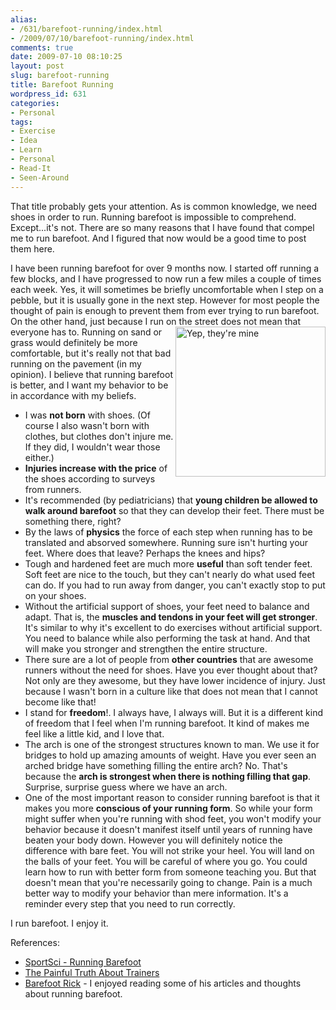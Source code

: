 ```yaml
---
alias:
- /631/barefoot-running/index.html
- /2009/07/10/barefoot-running/index.html
comments: true
date: 2009-07-10 08:10:25
layout: post
slug: barefoot-running
title: Barefoot Running
wordpress_id: 631
categories:
- Personal
tags:
- Exercise
- Idea
- Learn
- Personal
- Read-It
- Seen-Around
---
```


That title probably gets your attention.  As is common knowledge, we need shoes in order to run.  Running barefoot is impossible to comprehend.  Except...it's not.  There are so many reasons that I have found that compel me to run barefoot.  And I figured that now would be a good time to post them here.  

I have been running barefoot for over 9 months now.  I started off running a few blocks, and I have progressed to now run a few miles a couple of times each week.  Yes, it will sometimes be briefly uncomfortable when I step on a pebble, but it is usually gone in the next step.  However for most people the thought of pain is enough to prevent them from ever trying to run barefoot.  On the other hand, just because I run on the street does not mean that everyone has to.  <img style="float:right;" width="240" title="Yep, they're mine" src="http://farm3.static.flickr.com/2554/3706453438_b247aaa513_m.jpg"/>
Running on sand or grass would definitely be more comfortable, but it's really not that bad running on the pavement (in my opinion).  I believe that running barefoot is better, and I want my behavior to be in accordance with my beliefs.

  * I was **not born** with shoes.  (Of course I also wasn't born with clothes, but clothes don't injure me.  If they did, I wouldn't wear those either.)
  * **Injuries increase with the price** of the shoes according to surveys from runners.
  * It's recommended (by pediatricians) that **young children be allowed to walk around barefoot** so that they can develop their feet.  There must be something there, right?
  * By the laws of **physics** the force of each step when running has to be translated and absorved somewhere.  Running sure isn't hurting your feet.  Where does that leave?  Perhaps the knees and hips?
  * Tough and hardened feet are much more **useful** than soft tender feet.  Soft feet are nice to the touch, but they can't nearly do what used feet can do.  If you had to run away from danger, you can't exactly stop to put on your shoes.
  * Without the artificial support of shoes, your feet need to balance and adapt.  That is, the **muscles and tendons in your feet will get stronger**.  It's similar to why it's excellent to do exercises without artificial support.  You need to balance while also performing the task at hand.  And that will make you stronger and strengthen the entire structure.
  * There sure are a lot of people from **other countries** that are awesome runners without the need for shoes.  Have you ever thought about that?  Not only are they awesome, but they have lower incidence of injury.  Just because I wasn't born in a culture like that does not mean that I cannot become like that!
  * I stand for **freedom**!.  I always have, I always will.  But it is a different kind of freedom that I feel when I'm running barefoot.  It kind of makes me feel like a little kid, and I love that.
  * The arch is one of the strongest structures known to man.  We use it for bridges to hold up amazing amounts of weight.  Have you ever seen an arched bridge have something filling the entire arch?  No.  That's because the **arch is strongest when there is nothing filling that gap**.  Surprise, surprise guess where we have an arch.
  * One of the most important reason to consider running barefoot is that it makes you more **conscious of your running form**.  So while your form might suffer when you're running with shod feet, you won't modify your behavior because it doesn't manifest itself until years of running have beaten your body down.  However you will definitely notice the difference with bare feet.  You will not strike your heel.  You will land on the balls of your feet.  You will be careful of where you go.  You could learn how to run with better form from someone teaching you.  But that doesn't mean that you're necessarily going to change.  Pain is a much better way to modify your behavior than mere information.  It's a reminder every step that you need to run correctly.

I run barefoot.  I enjoy it.

References:

  * [SportSci - Running Barefoot](http://www.sportsci.org/jour/0103/mw.htm)
  * [The Painful Truth About Trainers](http://www.dailymail.co.uk/home/moslive/article-1170253/The-painful-truth-trainers-Are-expensive-running-shoes-waste-money.html)
  * [Barefoot Rick](http://barefootrunner.org/) - I enjoyed reading some of his articles and thoughts about running barefoot.
